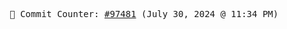 <p align="center">
    <samp>
        📮 Commit Counter: <a href="https://github.com/Javascript-void0/Javascript-void0/commits/main">#97481</a> (July 30, 2024 @ 11:34 PM)
    </samp>
</p>